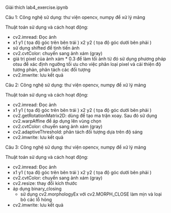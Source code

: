 Giải thích lab4_exercise.ipynb

Câu 1:
Công nghệ sử dụng: thư viện opencv, numpy để xử lý mảng

Thuật toán sử dụng và cách hoạt động: 
- cv2.imread: Đọc ảnh
- x1 y1 ( tọa độ góc trên bên trái ) x2 y2 ( tọa độ góc dưới bên phải )
- sử dụng shifted để tịnh tiến ảnh
- cv2.cvtColor: chuyển sang ảnh xám (gray)
- giá trị pixel của ảnh xám * 0.3 để làm tối ảnh từ đó sử dụng phương pháp otsu để xác định ngưỡng tối ưu cho việc phân loại pixel và cải thiện độ tương phản, phân tách các đối tượng
- cv2.imwrite: lưu kết quả 


Câu 2:
Công nghệ sử dụng: thư viện opencv, numpy để xử lý mảng

Thuật toán sử dụng và cách hoạt động: 
- cv2.imread: Đọc ảnh
- x1 y1 ( tọa độ góc trên bên trái ) x2 y2 ( tọa độ góc dưới bên phải )
- cv2.getRotationMatrix2D: dùng để tạo ma trận xoay. Sau đó sử dụng cv2.warpAffine để áp dụng lên vùng chọn
- cv2.cvtColor: chuyển sang ảnh xám (gray)
- cv2.adaptiveThreshold: phân tách đối tượng dựa trên độ sáng
- cv2.imwrite: lưu kết quả


Câu 3:
Công nghệ sử dụng: thư viện opencv, numpy để xử lý mảng

Thuật toán sử dụng và cách hoạt động: 
- cv2.imread: Đọc ảnh
- x1 y1 ( tọa độ góc trên bên trái ) x2 y2 ( tọa độ góc dưới bên phải )
- cv2.cvtColor: chuyển sang ảnh xám (gray)
- cv2.resize: thay đổi kích thước
- áp dụng binary_closing
  - sử dụng cv2.morphologyEx với cv2.MORPH_CLOSE làm mịn và loại bỏ các lỗ hỏng
- cv2.imwrite: lưu kết quả
